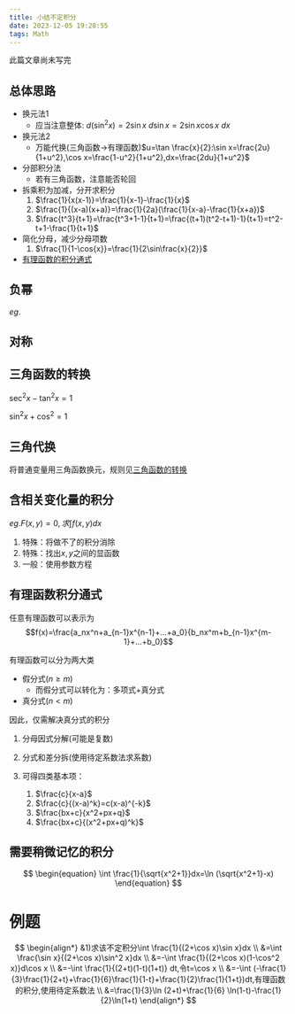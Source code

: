 ```yaml
---
title: 小结不定积分
date: 2023-12-05 19:28:55
tags: Math
---
```


<div class="message-body">此篇文章尚未写完</div>


<!--more-->

## 总体思路
- 换元法1
  - 应当注意整体: $d(\sin^2x)=2\sin x\ d\sin x=2\sin x \cos x \ dx$
- 换元法2
  - 万能代换(三角函数->有理函数)$u=\tan \frac{x}{2}:\sin x=\frac{2u}{1+u^2},\cos x=\frac{1-u^2}{1+u^2},dx=\frac{2du}{1+u^2}$
- 分部积分法
  - 若有三角函数，注意能否轮回
- 拆乘积为加减，分开求积分
  1. $\frac{1}{x(x-1)}=\frac{1}{x-1}-\frac{1}{x}$
  2. $\frac{1}{(x-a)(x+a)}=\frac{1}{2a}(\frac{1}{x-a}-\frac{1}{x+a})$
  3. $\frac{t^3}{t+1}=\frac{t^3+1-1}{t+1}=\frac{(t+1)(t^2-t+1)-1}{t+1}=t^2-t+1-\frac{1}{t+1}$
- 简化分母，减少分母项数
  1. $\frac{1}{1-\cos{x}}=\frac{1}{2\sin\frac{x}{2}}$
- [有理函数的积分通式](#有理函数积分通式)



## 负幂
$eg.$
## 对称


## 三角函数的转换

$\sec^2x-\tan^2x=1$

$\sin^2x+\cos^2=1$

## 三角代换
将普通变量用三角函数换元，规则见[三角函数的转换](#三角函数的转换)

## 含相关变化量的积分
$eg. F(x,y)=0,求 \int f(x,y)dx$

1. 特殊：将做不了的积分消除
2. 特殊：找出$x,y$之间的显函数
3. 一般：使用参数方程

## 有理函数积分通式
任意有理函数可以表示为
$$f(x)=\frac{a_nx^n+a_{n-1}x^{n-1}+...+a_0}{b_nx^m+b_{n-1}x^{m-1}+...+b_0}$$

有理函数可以分为两大类
- 假分式($n \geq m$)
  - 而假分式可以转化为：多项式+真分式
- 真分式($n<m$)
 
因此，仅需解决真分式的积分

1. 分母因式分解(可能是复数)
2. 分式和差分拆(使用待定系数法求系数)
3. 可得四类基本项：
   
   1. $\frac{c}{x-a}$
   2. $\frac{c}{(x-a)^k}=c(x-a)^{-k}$
   3. $\frac{bx+c}{x^2+px+q}$
   4. $\frac{bx+c}{(x^2+px+q)^k}$
## 需要稍微记忆的积分
$$
\begin{equation}
  \int \frac{1}{\sqrt{x^2+1}}dx=\ln (\sqrt{x^2+1}-x)
\end{equation}
$$

# 例题
$$
\begin{align*}
&1)求该不定积分\int \frac{1}{(2+\cos x)\sin x}dx 
\\
&=\int \frac{\sin x}{(2+\cos x)\sin^2 x}dx 
\\
&=-\int \frac{1}{(2+\cos x)(1-\cos^2 x)}d\cos x
\\
&=-\int \frac{1}{(2+t)(1-t)(1+t)} dt,令t=\cos x
\\
&=-\int (-\frac{1}{3}\frac{1}{2+t}+\frac{1}{6}\frac{1}{1-t}+\frac{1}{2}\frac{1}{1+t})dt,有理函数的积分,使用待定系数法
\\
&=\frac{1}{3}\ln (2+t)+\frac{1}{6} \ln(1-t)-\frac{1}{2}\ln(1+t)
\end{align*}
$$
